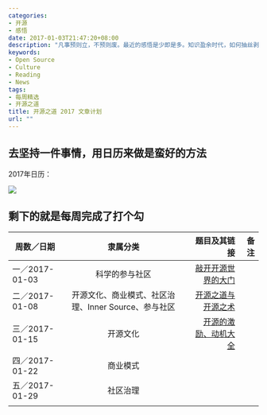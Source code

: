 ```yaml
---
categories:
- 开源
- 感悟
date: 2017-01-03T21:47:20+08:00
description: "凡事预则立，不预则废。最近的感悟是少即是多。知识盈余时代，如何抽丝剥茧阐述真理才能赢得信任。2017年，开始经营“开源之道”，撰写或翻译自认为有价值的文章，每周一篇，共52篇。此为具体表格。"
keywords:
- Open Source
- Culture
- Reading
- News
tags:
- 每周精选
- 开源之道
title: 开源之道 2017 文章计划
url: ""
---
```


## 去坚持一件事情，用日历来做是蛮好的方法

2017年日历：

![](https://raw.githubusercontent.com/OCselected/ttoos/master/static/media/2017_calendar.jpeg)


## 剩下的就是每周完成了打个勾


|  周数／日期    |     隶属分类       | 题目及其链接 | 备注|
| ------------- |:-------------:| -----:| -----:|
|  一／2017-01-03     | 科学的参与社区 |[敲开开源世界的大门](http://www.ocselected.org/posts/advice_for_building_a_career_in_open_source/)   |  |
|二／2017-01-08 |开源文化、商业模式、社区治理、Inner Source、参与社区 |[开源之道与开源之术]() | |
|三／2017-01-15 |开源文化 |[开源的激励、动机大全](http://www.ocselected.org/posts/motivations_for_consuming_or_publishing_oss/) | |
|四／2017-01-22 |商业模式 | | |
|五／2017-01-29 |社区治理 | | |
| | | | |
